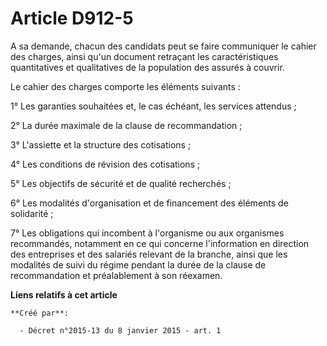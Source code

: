 # Article D912-5

A sa demande, chacun des candidats peut se faire communiquer le cahier des charges, ainsi qu'un document retraçant les
caractéristiques quantitatives et qualitatives de la population des assurés à couvrir. 

Le cahier des charges comporte les éléments suivants : 

1° Les garanties souhaitées et, le cas échéant, les services attendus ; 

2° La durée maximale de la clause de recommandation ; 

3° L'assiette et la structure des cotisations ; 

4° Les conditions de révision des cotisations ; 

5° Les objectifs de sécurité et de qualité recherchés ; 

6° Les modalités d'organisation et de financement des éléments de solidarité ; 

7° Les obligations qui incombent à l'organisme ou aux organismes recommandés, notamment en ce qui concerne l'information en
direction des entreprises et des salariés relevant de la branche, ainsi que les modalités de suivi du régime pendant la durée
de la clause de recommandation et préalablement à son réexamen.

**Liens relatifs à cet article**

	**Créé par**:

	  - Décret n°2015-13 du 8 janvier 2015 - art. 1
